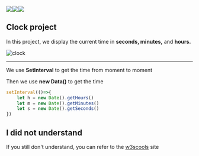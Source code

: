 ![](https://img.shields.io/badge/matin_abdollahi-javaScript-gold)![](https://img.shields.io/badge/matin_abdollahi-css-blue)![](https://img.shields.io/badge/matin_abdollahi-html-red)
## Clock project

In this project, we display the current time in **seconds, minutes,** and **hours.**

![clock](https://33333.cdn.cke-cs.com/kSW7V9NHUXugvhoQeFaf/images/b37796c2bbddb66411419890a4b4a478dfe1e8459e44ac44.png)

---

We use **SetInterval** to get the time from moment to moment

Then we use **new Data()** to get the time

```JavaScript
setInterval(()=>{
    let h = new Date().getHours()
    let m = new Date().getMinutes()
    let s = new Date().getSeconds()
})
```

## I did not understand

If you still don't understand, you can refer to the [w3scools](https://www.w3schools.com/jsref/jsref_gethours.asp) site

